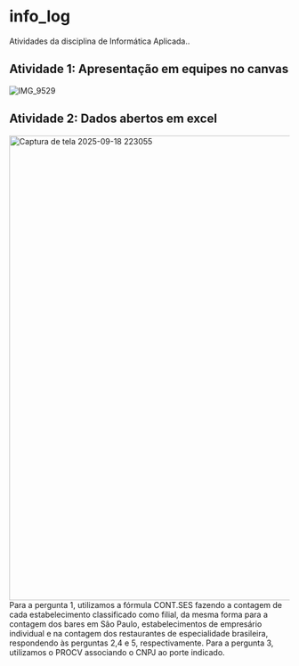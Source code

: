 # info_log
Atividades da disciplina de Informática Aplicada..
## Atividade 1: Apresentação em equipes no canvas
![IMG_9529](https://github.com/user-attachments/assets/1edff2ec-6d2d-42a0-ad30-ad1f5d558ab5)
## Atividade 2: Dados abertos em excel
<img width="1891" height="834" alt="Captura de tela 2025-09-18 223055" src="https://github.com/user-attachments/assets/3472b506-c277-485e-8943-78786ec7fae3" />
Para a pergunta 1, utilizamos a fórmula CONT.SES fazendo a contagem de cada estabelecimento classificado como filial, da mesma forma para a contagem dos bares em Sâo Paulo, estabelecimentos de empresário individual e na contagem dos restaurantes de especialidade brasileira, respondendo às perguntas 2,4 e 5, respectivamente. Para a pergunta 3, utilizamos o PROCV associando o CNPJ ao porte indicado.
